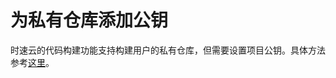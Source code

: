 # 为私有仓库添加公钥

时速云的代码构建功能支持构建用户的私有仓库，但需要设置项目公钥。具体方法参考[这里](faq-how-to-build-private-code-repositories.md)。